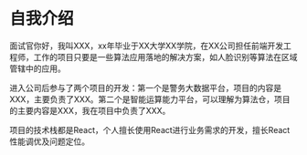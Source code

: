 # 自我介绍

面试官你好，我叫XXX，xx年毕业于XX大学XX学院，在XX公司担任前端开发工程师，工作的项目只要是一些算法应用落地的解决方案，如人脸识别等算法在区域管辖中的应用。

进入公司后参与了两个项目的开发：第一个是警务大数据平台，项目的内容是XXX，主要负责了XXX。第二个是智能运算能力平台，可以理解为算法仓，项目的主要内容是XXX，我在项目中负责了XXX。

项目的技术栈都是React，个人擅长使用React进行业务需求的开发，擅长React性能调优及问题定位。

